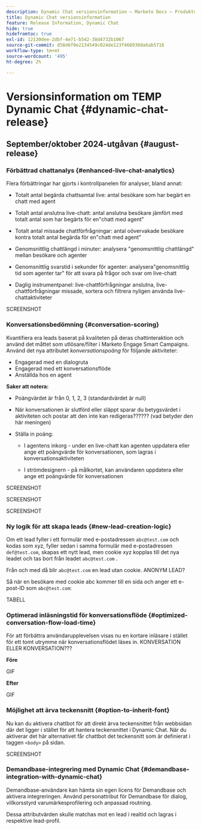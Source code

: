 ```yaml
---
description: Dynamic Chat versionsinformation – Marketo Docs – Produktdokumentation
title: Dynamic Chat versionsinformation
feature: Release Information, Dynamic Chat
hide: true
hidefromtoc: true
exl-id: 12130dee-2dbf-4e71-b542-30d4732b1067
source-git-commit: d58d6f0e2134549c024de123f468930da6ab5716
workflow-type: tm+mt
source-wordcount: '495'
ht-degree: 2%

---
```


# Versionsinformation om TEMP Dynamic Chat {#dynamic-chat-release}

## September/oktober 2024-utgåvan {#august-release}

### Förbättrad chattanalys {#enhanced-live-chat-analytics}

Flera förbättringar har gjorts i kontrollpanelen för analyser, bland annat:

* Totalt antal begärda chattsamtal live: antal besökare som har begärt en chatt med agent

* Totalt antal anslutna live-chatt: antal anslutna besökare jämfört med totalt antal som har begärts för en&quot;chatt med agent&quot;

* Totalt antal missade chattförfrågningar: antal oövervakade besökare kontra totalt antal begärda för en&quot;chatt med agent&quot;

* Genomsnittlig chattlängd i minuter: analysera &quot;genomsnittlig chattlängd&quot; mellan besökare och agenter

* Genomsnittlig svarstid i sekunder för agenter: analysera&quot;genomsnittlig tid som agenter tar&quot; för att svara på frågor och svar om live-chatt

* Daglig instrumentpanel: live-chattförfrågningar anslutna, live-chattförfrågningar missade, sortera och filtrera nyligen använda live-chattaktiviteter

SCREENSHOT

### Konversationsbedömning {#conversation-scoring}

Kvantifiera era leads baserat på kvaliteten på deras chattinteraktion och använd det måttet som utlösare/filter i Marketo Engage Smart Campaigns. Använd det nya attributet _konversationspoäng_ för följande aktiviteter:

* Engagerad med en dialogruta
* Engagerad med ett konversationsflöde
* Anställda hos en agent

**Saker att notera:**

* Poängvärdet är från 0, 1, 2, 3 (standardvärdet är null)

* När konversationen är slutförd eller släppt sparar du betygsvärdet i aktiviteten och postar att den inte kan redigeras?????? (vad betyder den här meningen)

* Ställa in poäng:

   * I agentens inkorg - under en live-chatt kan agenten uppdatera eller ange ett poängvärde för konversationen, som lagras i konversationsaktiviteten

   * I strömdesignern - på målkortet, kan användaren uppdatera eller ange ett poängvärde för konversationen

SCREENSHOT

SCREENSHOT

SCREENSHOT

### Ny logik för att skapa leads {#new-lead-creation-logic}

Om ett lead fyller i ett formulär med e-postadressen `abc@test.com` och kodas som xyz, fyller sedan i samma formulär med e-postadressen `def@test.com`, skapas ett nytt lead, men cookie xyz kopplas till det nya leadet och tas bort från leadet `abc@test.com` .

Från och med då blir `abc@test.com` en lead utan cookie. ANONYM LEAD?

Så när en besökare med cookie abc kommer till en sida och anger ett e-post-ID som `abc@test.com`:

TABELL

### Optimerad inläsningstid för konversationsflöde {#optimized-conversation-flow-load-time}

För att förbättra användarupplevelsen visas nu en kortare inläsare i stället för ett tomt utrymme när konversationsflödet läses in. KONVERSATION ELLER KONVERSATION???

**Före**

GIF

**Efter**

GIF

### Möjlighet att ärva teckensnitt {#option-to-inherit-font}

Nu kan du aktivera chattbot för att direkt ärva teckensnittet från webbsidan där det ligger i stället för att hantera teckensnittet i Dynamic Chat. När du aktiverar det här alternativet får chattbot det teckensnitt som är definierat i taggen `<body>` på sidan.

SCREENSHOT

### Demandbase-integrering med Dynamic Chat {#demandbase-integration-with-dynamic-chat}

Demandbase-användare kan hämta sin egen licens för Demandbase och aktivera integreringen. Använd personattribut för Demandbase för dialog, villkorsstyrd varumärkesprofilering och anpassad routning.

Dessa attributvärden skulle matchas mot en lead i realtid och lagras i respektive lead-profil.
